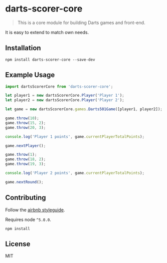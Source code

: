 # darts-scorer-core

> This is a core module for building Darts games and front-end.

It is easy to extend to match own needs.

## Installation

```
npm install darts-scorer-core --save-dev
```

## Example Usage

````javascript
import dartsScorerCore from 'darts-scorer-core';

let player1 = new dartsScorerCore.Player('Player 1');
let player2 = new dartsScorerCore.Player('Player 2');

let game = new dartsScorerCore.games.Darts501Game([player1, player2]);

game.throw(10);
game.throw(15, 2);
game.throw(20, 3);

console.log('Player 1 points', game.currentPlayerTotalPoints);

game.nextPlayer();

game.throw(1);
game.throw(18, 2);
game.throw(19, 3);

console.log('Player 2 points', game.currentPlayerTotalPoints);

game.nextRound();

````

## Contributing

Follow the [airbnb styleguide](https://github.com/airbnb/javascript#ecmascript-6-styles).

Requires node `^5.0.0`.

```
npm install 
```

## License

MIT